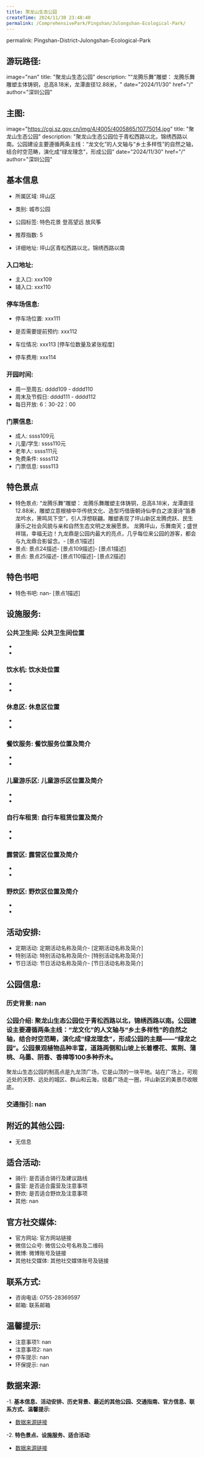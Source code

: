 ```yaml
---
title: 聚龙山生态公园
createTime: 2024/11/30 23:48:40
permalink: /ComprehensivePark/Pingshan/Julongshan-Ecological-Park/
---
```

permalink: Pingshan-District-Julongshan-Ecological-Park
## 游玩路径:
image="nan"
title: "聚龙山生态公园"
description: "“龙腾乐舞”雕塑：
龙腾乐舞雕塑主体铸铜，总高8.18米，龙潭直径12.88米，"
date="2024/11/30"
href="/"
author="深圳公园"
## 主图:
image="https://cgj.sz.gov.cn/img/4/4005/4005865/10775014.jpg"
title: "聚龙山生态公园"
description: "聚龙山生态公园位于青松西路以北，锦绣西路以南。公园建设主要遵循两条主线：“龙文化”的人文轴与“乡土多样性”的自然之轴，结合时空范畴，演化成“绿龙理念”，形成公园"
date="2024/11/30"
href="/"
author="深圳公园"
## 基本信息

- 所属区域: 坪山区

- 类别: 城市公园

- 公园标签: 特色花景 登高望远 放风筝

- 推荐指数: 5

- 详细地址: 坪山区青松西路以北，锦绣西路以南

### 入口地址:
- 主入口: xxx109
- 辅入口: xxx110
### 停车场信息:
- 停车场位置: xxx111

- 是否需要提前预约: xxx112

- 车位情况: xxx113 [停车位数量及紧张程度]

- 停车费用: xxx114

### 开园时间:
- 周一至周五: dddd109 - dddd110
- 周末及节假日: dddd111 - dddd112
- 每日开放: 6：30-22：00

### 门票信息:
- 成人: ssss109元
- 儿童/学生: ssss110元
- 老年人: ssss111元
- 免费条件: ssss112
- 门票信息: ssss113
## 特色景点
- 特色景点: “龙腾乐舞”雕塑：
龙腾乐舞雕塑主体铸铜，总高8.18米，龙潭直径12.88米，雕塑立意根植中华传统文化、造型巧借唐朝诗仙李白之浪漫诗“笛奏龙吟水，箫鸣凤下空”，引人浮想联翩。雕塑表现了坪山新区龙腾虎跃、民生康乐之社会风貌与亲和自然生态文明之发展愿景。
龙腾坪山，乐舞南天；盛世祥瑞，幸福无边！九龙鼎是公园内最大的亮点，几乎每位来公园的游客，都会与九龙鼎合影留念。- [景点1描述]
- 景点: 景点24描述- [景点109描述]- [景点1描述]
- 景点: 景点25描述- [景点110描述]- [景点2描述]
## 特色书吧
- 特色书吧: nan- [景点1描述]
## 设施服务:
### 公共卫生间: 公共卫生间位置
- 
- 
### 饮水机: 饮水处位置
- 
- 
### 休息区: 休息区位置
- 
- 
### 餐饮服务: 餐饮服务位置及简介
- 
- 
### 儿童游乐区: 儿童游乐区位置及简介
- 
- 
### 自行车租赁: 自行车租赁位置及简介
- 
- 
### 露营区: 露营区位置及简介
- 
- 
### 野炊区: 野炊区位置及简介

- 
- 
## 活动安排:
- 定期活动: 定期活动名称及简介- [定期活动名称及简介]
- 特别活动: 特别活动名称及简介- [特别活动名称及简介]
- 节日活动: 节日活动名称及简介- [节日活动名称及简介]
## 公园信息:
### 历史背景: nan
### 公园介绍: 聚龙山生态公园位于青松西路以北，锦绣西路以南。公园建设主要遵循两条主线：“龙文化”的人文轴与“乡土多样性”的自然之轴，结合时空范畴，演化成“绿龙理念”，形成公园的主题——“绿龙之园”。公园景观植物品种丰富，道路两侧和山坡上长着樱花、紫荆、蒲桃、乌墨、阴香、香樟等100多种乔木。
聚龙山生态公园的制高点是九龙顶广场，它是山顶的一块平地。站在广场上，可观近处的沃野、远处的城区、群山和云海，绕着广场走一圈，坪山新区的美景尽收眼底。
### 交通指引: nan

## 附近的其他公园:
- 无信息

## 适合活动:
- 骑行: 是否适合骑行及建议路线
- 露营: 是否适合露营及注意事项
- 野炊: 是否适合野炊及注意事项
- 其他: nan

## 官方社交媒体:
- 官方网站: 官方网站链接
- 微信公众号: 微信公众号名称及二维码
- 微博: 微博账号及链接
- 其他社交媒体: 其他社交媒体账号及链接

## 联系方式:
- 咨询电话: 0755-28369597
- 邮箱: 联系邮箱

## 温馨提示:
- 注意事项1: nan
- 注意事项2: nan
- 停车提示: nan
- 环保提示: nan

## 数据来源:
-1. **基本信息、活动安排、历史背景、最近的其他公园、交通指南、官方信息、联系方式、温馨提示**:
- [数据来源链接](https://cgj.sz.gov.cn/xsmh/gysz/csgy/content/post_10775014.html)

-2. **特色景点、设施服务、适合活动**:
- [数据来源链接](https://cgj.sz.gov.cn/xsmh/gysz/csgy/content/post_10775014.html)

